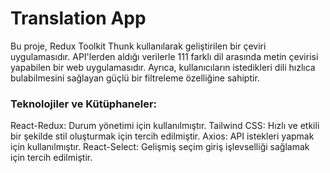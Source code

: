 <h1>Translation App</h1>

Bu proje, Redux Toolkit Thunk kullanılarak geliştirilen bir çeviri uygulamasıdır. API'lerden aldığı verilerle 111 farklı dil arasında metin çevirisi yapabilen bir web uygulamasıdır. Ayrıca, kullanıcıların istedikleri dili hızlıca bulabilmesini sağlayan güçlü bir filtreleme özelliğine sahiptir.

<h3> Teknolojiler ve Kütüphaneler:</h3>

React-Redux: Durum yönetimi için kullanılmıştır.
Tailwind CSS: Hızlı ve etkili bir şekilde stil oluşturmak için tercih edilmiştir.
Axios: API istekleri yapmak için kullanılmıştır.
React-Select: Gelişmiş seçim giriş işlevselliği sağlamak için tercih edilmiştir.
